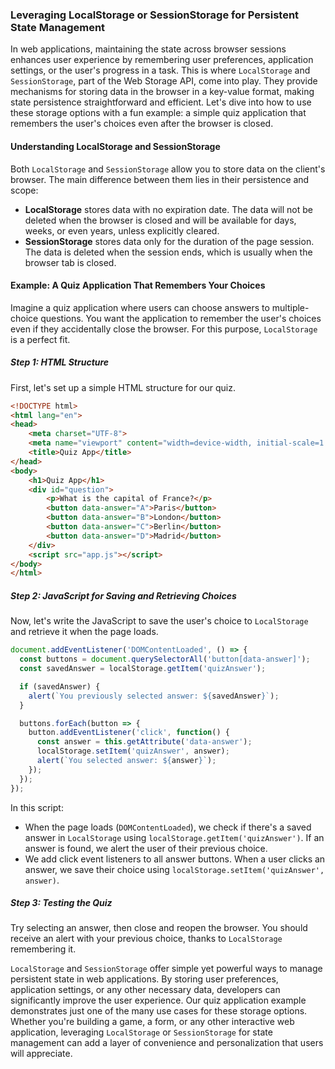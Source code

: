### Leveraging LocalStorage or SessionStorage for Persistent State Management

In web applications, maintaining the state across browser sessions enhances user experience by remembering user preferences, application settings, or the user's progress in a task. This is where `LocalStorage` and `SessionStorage`, part of the Web Storage API, come into play. They provide mechanisms for storing data in the browser in a key-value format, making state persistence straightforward and efficient. Let's dive into how to use these storage options with a fun example: a simple quiz application that remembers the user's choices even after the browser is closed.

#### Understanding LocalStorage and SessionStorage

Both `LocalStorage` and `SessionStorage` allow you to store data on the client's browser. The main difference between them lies in their persistence and scope:

- **LocalStorage** stores data with no expiration date. The data will not be deleted when the browser is closed and will be available for days, weeks, or even years, unless explicitly cleared.
- **SessionStorage** stores data only for the duration of the page session. The data is deleted when the session ends, which is usually when the browser tab is closed.

#### Example: A Quiz Application That Remembers Your Choices

Imagine a quiz application where users can choose answers to multiple-choice questions. You want the application to remember the user's choices even if they accidentally close the browser. For this purpose, `LocalStorage` is a perfect fit.

##### Step 1: HTML Structure

First, let's set up a simple HTML structure for our quiz.

```html
<!DOCTYPE html>
<html lang="en">
<head>
    <meta charset="UTF-8">
    <meta name="viewport" content="width=device-width, initial-scale=1.0">
    <title>Quiz App</title>
</head>
<body>
    <h1>Quiz App</h1>
    <div id="question">
        <p>What is the capital of France?</p>
        <button data-answer="A">Paris</button>
        <button data-answer="B">London</button>
        <button data-answer="C">Berlin</button>
        <button data-answer="D">Madrid</button>
    </div>
    <script src="app.js"></script>
</body>
</html>
```

##### Step 2: JavaScript for Saving and Retrieving Choices

Now, let's write the JavaScript to save the user's choice to `LocalStorage` and retrieve it when the page loads.

```javascript
document.addEventListener('DOMContentLoaded', () => {
  const buttons = document.querySelectorAll('button[data-answer]');
  const savedAnswer = localStorage.getItem('quizAnswer');

  if (savedAnswer) {
    alert(`You previously selected answer: ${savedAnswer}`);
  }

  buttons.forEach(button => {
    button.addEventListener('click', function() {
      const answer = this.getAttribute('data-answer');
      localStorage.setItem('quizAnswer', answer);
      alert(`You selected answer: ${answer}`);
    });
  });
});
```

In this script:
- When the page loads (`DOMContentLoaded`), we check if there's a saved answer in `LocalStorage` using `localStorage.getItem('quizAnswer')`. If an answer is found, we alert the user of their previous choice.
- We add click event listeners to all answer buttons. When a user clicks an answer, we save their choice using `localStorage.setItem('quizAnswer', answer)`.

##### Step 3: Testing the Quiz

Try selecting an answer, then close and reopen the browser. You should receive an alert with your previous choice, thanks to `LocalStorage` remembering it.

`LocalStorage` and `SessionStorage` offer simple yet powerful ways to manage persistent state in web applications. By storing user preferences, application settings, or any other necessary data, developers can significantly improve the user experience. Our quiz application example demonstrates just one of the many use cases for these storage options. Whether you're building a game, a form, or any other interactive web application, leveraging `LocalStorage` or `SessionStorage` for state management can add a layer of convenience and personalization that users will appreciate.